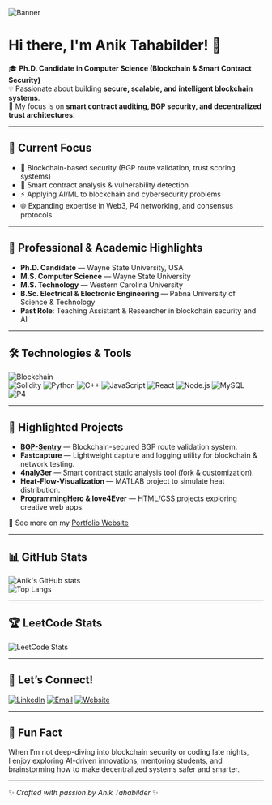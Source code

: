 <!-- Banner (replace the link with your own banner image URL or repo asset) -->
![Banner](https://your-image-link-here.com/banner.png)

# Hi there, I'm Anik Tahabilder! 👋

🎓 **Ph.D. Candidate in Computer Science (Blockchain & Smart Contract Security)**  
💡 Passionate about building **secure, scalable, and intelligent blockchain systems**.  
🔐 My focus is on **smart contract auditing, BGP security, and decentralized trust architectures**.  

---

## 🚀 Current Focus
- 🔎 Blockchain-based security (BGP route validation, trust scoring systems)  
- 📜 Smart contract analysis & vulnerability detection  
- ⚡ Applying AI/ML to blockchain and cybersecurity problems  
- 🌐 Expanding expertise in Web3, P4 networking, and consensus protocols  

---

## 💼 Professional & Academic Highlights
- **Ph.D. Candidate** — Wayne State University, USA  
- **M.S. Computer Science** — Wayne State University  
- **M.S. Technology** — Western Carolina University  
- **B.Sc. Electrical & Electronic Engineering** — Pabna University of Science & Technology  
- **Past Role**: Teaching Assistant & Researcher in blockchain security and AI  

---

## 🛠️ Technologies & Tools
![Blockchain](https://img.shields.io/badge/Blockchain-Security-blue)  
![Solidity](https://img.shields.io/badge/Solidity-%23000000.svg?style=for-the-badge&logo=solidity&logoColor=white)
![Python](https://img.shields.io/badge/Python-3670A0?style=for-the-badge&logo=python&logoColor=ffdd54)
![C++](https://img.shields.io/badge/C++-00599C?style=for-the-badge&logo=c%2B%2B&logoColor=white)
![JavaScript](https://img.shields.io/badge/JavaScript-F7DF1E?style=for-the-badge&logo=javascript&logoColor=black)
![React](https://img.shields.io/badge/React-20232A?style=for-the-badge&logo=react&logoColor=61DAFB)
![Node.js](https://img.shields.io/badge/Node.js-43853D?style=for-the-badge&logo=node.js&logoColor=white)
![MySQL](https://img.shields.io/badge/MySQL-005C84?style=for-the-badge&logo=mysql&logoColor=white)
![P4](https://img.shields.io/badge/P4-Networking-lightgrey)

---

## 🌟 Highlighted Projects
- **[BGP-Sentry](https://github.com/atahabilder1/BGP-Sentry)** — Blockchain-secured BGP route validation system.  
- **Fastcapture** — Lightweight capture and logging utility for blockchain & network testing.  
- **4naly3er** — Smart contract static analysis tool (fork & customization).  
- **Heat-Flow-Visualization** — MATLAB project to simulate heat distribution.  
- **ProgrammingHero & love4Ever** — HTML/CSS projects exploring creative web apps.  

🔗 See more on my [Portfolio Website](https://atahabilder1.github.io)

---

## 📊 GitHub Stats
![Anik's GitHub stats](https://github-readme-stats.vercel.app/api?username=atahabilder1&show_icons=true&theme=radical)  
![Top Langs](https://github-readme-stats.vercel.app/api/top-langs/?username=atahabilder1&layout=compact&theme=radical)

---

## 🏆 LeetCode Stats
![LeetCode Stats](https://leetcard.jacoblin.cool/anikeee?theme=dark&font=Montserrat&ext=contest)

---

## 🤝 Let’s Connect!
[![LinkedIn](https://img.shields.io/badge/LinkedIn-blue?style=flat&logo=linkedin)](https://www.linkedin.com) 
[![Email](https://img.shields.io/badge/Email-red?style=flat&logo=gmail&logoColor=white)](mailto:tahabilderanik@gmail.com) 
[![Website](https://img.shields.io/badge/Website-Portfolio-green)](https://atahabilder1.github.io)


---

## 🌱 Fun Fact
When I’m not deep-diving into blockchain security or coding late nights,  
I enjoy exploring AI-driven innovations, mentoring students, and brainstorming how to make decentralized systems safer and smarter.  

---

✨ *Crafted with passion by Anik Tahabilder* ✨
